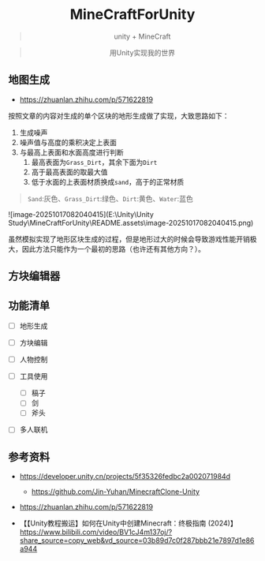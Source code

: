<div align="center">
  <img src="https://upload.wikimedia.org/wikipedia/zh/1/17/Minecraft_explore_landscape.png" alt="">
  <h1>MineCraftForUnity</h1>
  <blockquote>unity + MineCraft </blockquote>
  <blockquote>用Unity实现我的世界 </blockquote>
</div>



## 地图生成

- https://zhuanlan.zhihu.com/p/571622819

按照文章的内容对生成的单个区块的地形生成做了实现，大致思路如下：

1. 生成噪声
2. 噪声值与高度的乘积决定上表面
3. 与最高上表面和水面高度进行判断
   1. 最高表面为`Grass_Dirt`，其余下面为`Dirt`
   2. 高于最高表面的取最大值
   3. 低于水面的上表面材质换成`sand`，高于的正常材质



> `Sand`:灰色、`Grass_Dirt`:绿色、`Dirt`:黄色、`Water`:蓝色

![image-20251017082040415](E:\Unity\Unity Study\MineCraftForUnity\README.assets\image-20251017082040415.png)

虽然模拟实现了地形区块生成的过程，但是地形过大的时候会导致游戏性能开销极大，因此方法只能作为一个最初的思路（也许还有其他方向？）。



## 方块编辑器



## 功能清单

- [ ] 地形生成
- [ ] 方块编辑
- [ ] 人物控制
- [ ] 工具使用
  - [ ] 稿子
  - [ ] 剑
  - [ ] 斧头
- [ ] 多人联机



## 参考资料

- https://developer.unity.cn/projects/5f35326fedbc2a002071984d
  - https://github.com/Jin-Yuhan/MinecraftClone-Unity
- https://zhuanlan.zhihu.com/p/571622819

- 【【Unity教程搬运】如何在Unity中创建Minecraft：终极指南 (2024)】 https://www.bilibili.com/video/BV1cJ4m137oj/?share_source=copy_web&vd_source=03b89d7c0f287bbb21e7897d1e86a944
